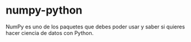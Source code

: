 # numpy-python
NumPy es uno de los paquetes que debes poder usar y saber si quieres hacer ciencia de datos con Python. 

